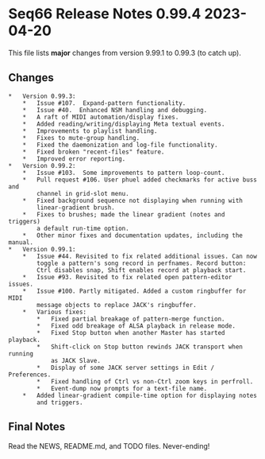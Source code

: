 # Seq66 Release Notes 0.99.4 2023-04-20

This file lists __major__ changes from version 9.99.1 to 0.99.3 (to catch up).

## Changes

    *   Version 0.99.3:
        *   Issue #107.  Expand-pattern functionality.
        *   Issue #40.  Enhanced NSM handling and debugging.
        *   A raft of MIDI automation/display fixes.
        *   Added reading/writing/displaying Meta textual events.
        *   Improvements to playlist handling.
        *   Fixes to mute-group handling.
        *   Fixed the daemonization and log-file functionality.
        *   Fixed broken "recent-files" feature.
        *   Improved error reporting.
    *   Version 0.99.2:
        *   Issue #103.  Some improvements to pattern loop-count.
        *   Pull request #106. User phuel added checkmarks for active buss and
            channel in grid-slot menu.
        *   Fixed background sequence not displaying when running with
            linear-gradient brush.
        *   Fixes to brushes; made the linear gradient (notes and triggers)
            a default run-time option.
        *   Other minor fixes and documentation updates, including the manual.
    *   Version 0.99.1:
        *   Issue #44. Revisited to fix related additional issues. Can now
            toggle a pattern's song record in perfnames. Record button:
            Ctrl disables snap, Shift enables record at playback start.
        *   Issue #93. Revisited to fix related open pattern-editor issues.
        *   Issue #100. Partly mitigated. Added a custom ringbuffer for MIDI
            message objects to replace JACK's ringbuffer.
        *   Various fixes:
            *   Fixed partial breakage of pattern-merge function.
            *   Fixed odd breakage of ALSA playback in release mode.
            *   Fixed Stop button when another Master has started playback.
            *   Shift-click on Stop button rewinds JACK transport when running
                as JACK Slave.
            *   Display of some JACK server settings in Edit / Preferences.
            *   Fixed handling of Ctrl vs non-Ctrl zoom keys in perfroll.
            *   Event-dump now prompts for a text-file name.
        *   Added linear-gradient compile-time option for displaying notes
            and triggers.

## Final Notes

Read the NEWS, README.md, and TODO files.  Never-ending!

